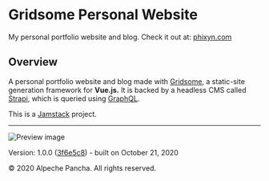 # Gridsome Personal Website

My personal portfolio website and blog. Check it out at: [phixyn.com](https://phixyn.com/)

## Overview

A personal portfolio website and blog made with [Gridsome](https://gridsome.org/), a static-site generation framework for **Vue.js.** It is backed by a headless CMS called [Strapi](https://strapi.io/), which is queried using [GraphQL](https://graphql.org/).

This is a [Jamstack](https://jamstack.org/) project.

- - -

![Preview image](https://cdn.phixyn.com/portfolio/preview.png)

Version: 1.0.0 ([3f6e5c8](https://github.com/Phixyn/redhawk/commit/3f6e5c8a0d4b4a1d3c140f15c24a99a94770fde3)) - built on October 21, 2020

© 2020 Alpeche Pancha. All rights reserved.
